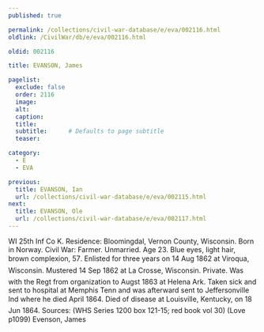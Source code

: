 ```yaml
---
published: true

permalink: /collections/civil-war-database/e/eva/002116.html
oldlink: /CivilWar/db/e/eva/002116.html

oldid: 002116

title: EVANSON, James

pagelist:
  exclude: false
  order: 2116
  image: 
  alt:
  caption:
  title:
  subtitle:      # Defaults to page subtitle
  teaser:

category: 
  - E 
  - EVA

previous:
  title: EVANSON, Ian
  url: /collections/civil-war-database/e/eva/002115.html  
next:
  title: EVANSON, Ole
  url: /collections/civil-war-database/e/eva/002117.html   
---
```

WI 25th Inf Co K. Residence: Bloomingdal, Vernon County, Wisconsin. Born in Norway. Civil War: Farmer. Unmarried. Age 23. Blue eyes, light hair, brown complexion, 5&#146;7&#148;. Enlisted for three years on 14 Aug 1862 at Viroqua, Wisconsin. Mustered 14 Sep 1862 at La Crosse, Wisconsin. Private. &#147;Was with the Regt from organization to Augst 1863 at Helena Ark. Taken sick and sent to hospital at Memphis Tenn and was afterward sent to Jeffersonville Ind where he died April 1864.&#148; Died of disease at Louisville, Kentucky, on 18 Jun 1864. Sources: (WHS Series 1200 box 121-15; red book vol 30) (Love p1099) &#147;Evenson, James&#148;